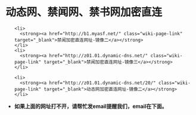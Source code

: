 <h1>动态网、禁闻网、禁书网加密直连</h1> 
<div class="boxed-group-inner wiki-auxiliary-content wiki-auxiliary-content-no-bg">

  <ul class="wiki-pages" data-filterable-for="wiki-pages-filter" data-filterable-type="substring">
  
    <li>
      <strong><a href="http://b1.myasf.net/" class="wiki-page-link" target="_blank">禁闻加密直连网址-镜像二</a></strong>
    </li>
    <li>
      <strong><a href="http://z01.01.dynamic-dns.net/" class="wiki-page-link" target="_blank">禁闻加密直连网址-镜像三</a></strong>
    </li>


  </ul>

<ul class="wiki-pages" data-filterable-for="wiki-pages-filter" data-filterable-type="substring">
   
    <li>
      <strong><a href="http://z01.01.dynamic-dns.net/20/" class="wiki-page-link" target="_blank">动态网加密直连网址-镜像二</a></strong>
    </li>


   <li>
      <strong>如果上面的网址打不开，请帮忙发email提醒我们，email在下面。</strong>
    </li> 
  </ul>
</div>